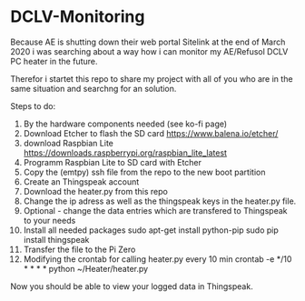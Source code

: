 # DCLV-Monitoring

Because AE is shutting down their web portal Sitelink at the end of March 2020 i was searching about a way how i can monitor my AE/Refusol DCLV PC heater in the future.

Therefor i startet this repo to share my project with all of you who are in the same situation and searchng for an solution.

Steps to do:

1. By the hardware components needed (see ko-fi page)
2. Download Etcher to flash the SD card
    https://www.balena.io/etcher/
3. download Raspbian Lite 
    https://downloads.raspberrypi.org/raspbian_lite_latest
4. Programm Raspbian Lite to SD card with Etcher
5. Copy the (emtpy) ssh file from the repo to the new boot partition
6. Create an Thingspeak account
7. Download the heater.py from this repo
8. Change the ip adress as well as the thingspeak keys in the heater.py file.
9. Optional - change the data entries which are transfered to Thingspeak to your needs
10. Install all needed packages
    sudo apt-get install python-pip
    sudo pip install thingspeak
11. Transfer the file to the Pi Zero
12. Modifying the crontab for calling heater.py every 10 min
    crontab -e
    */10 * * * * python ~/Heater/heater.py

Now you should be able to view your logged data in Thingspeak.
